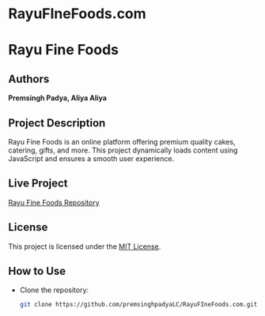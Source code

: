 # RayuFIneFoods.com

# Rayu Fine Foods

## Authors
**Premsingh Padya, Aliya Aliya**

## Project Description
Rayu Fine Foods is an online platform offering premium quality cakes, catering, gifts, and more. This project dynamically loads content using JavaScript and ensures a smooth user experience.

## Live Project
[Rayu Fine Foods Repository](https://github.com/premsinghpadyaLC/RayuFIneFoods.com)

## License
This project is licensed under the [MIT License](LICENSE).

## How to Use
- Clone the repository:
  ```bash
  git clone https://github.com/premsinghpadyaLC/RayuFIneFoods.com.git
